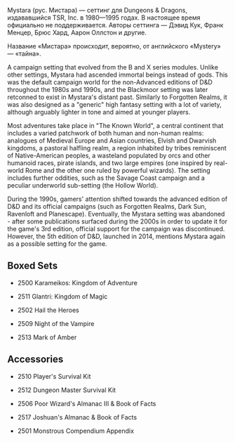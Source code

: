 Mystara (рус. Мистара) — сеттинг для Dungeons & Dragons, издававшийся TSR,
Inc. в 1980—1995 годах. В настоящее время официально не поддерживается. Авторы
сеттинга — Дэвид Кук, Франк Менцер, Брюс Хард, Аарон Оллстон и другие.

Название «Мистара» происходит, вероятно, от английского «Mystery» — «тайна».

A campaign setting that evolved from the B and X series modules. Unlike other
settings, Mystara had ascended immortal beings instead of gods. This was the
default campaign world for the non-Advanced editions of D&D throughout the
1980s and 1990s, and the Blackmoor setting was later retconned to exist in
Mystara's distant past. Similarly to Forgotten Realms, it was also designed as
a "generic" high fantasy setting with a lot of variety, although arguably
lighter in tone and aimed at younger players.

Most adventures take place in "The Known World", a central continent that
includes a varied patchwork of both human and non-human realms: analogues of
Medieval Europe and Asian countries, Elvish and Dwarvish kingdoms, a pastoral
halfling realm, a region inhabited by tribes reminiscent of Native-American
peoples, a wasteland populated by orcs and other humanoid races, pirate
islands, and two large empires (one inspired by real-world Rome and the other
one ruled by powerful wizards). The setting includes further oddities, such as
the Savage Coast campaign and a peculiar underworld sub-setting (the Hollow
World).

During the 1990s, gamers' attention shifted towards the advanced edition of
D&D and its official campaigns (such as Forgotten Realms, Dark Sun, Ravenloft
and Planescape). Eventually, the Mystara setting was abandoned - after some
publications surfaced during the 2000s in order to update it for the game's
3rd edition, official support for the campaign was discontinued. However, the
5th edition of D&D, launched in 2014, mentions Mystara again as a possible
setting for the game.

## Boxed Sets

* 2500	Karameikos: Kingdom of Adventure
* 2511	Glantri: Kingdom of Magic


* 2502	Hail the Heroes
* 2509	Night of the Vampire
* 2513	Mark of Amber

## Accessories

* 2510	Player's Survival Kit
* 2512	Dungeon Master Survival Kit


* 2506	Poor Wizard's Almanac III & Book of Facts
* 2517	Joshuan's Almanac & Book of Facts


* 2501	Monstrous Compendium Appendix
